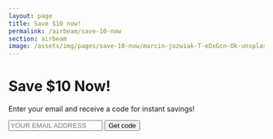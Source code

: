 ```yaml
---
layout: page
title: Save $10 now!
permalink: /airbeam/save-10-now
section: airbeam
image: /assets/img/pages/save-10-now/marcin-jozwiak-T-eDxGcn-Ok-unsplash.jpg
---
```


<div class="conversion-form save-10">
  <div class="conversion-form__container save-10__container">
    <h1 class="conversion-form__heading heading heading--conversion">Save $10 Now!</h1>
    <p class="conversion-form__paragraph">Enter your email and receive a&nbsp;code for instant savings!</p>
    <form name="discount-code" class="conversion-form__form" method="post" data-netlify="true" action="/airbeam/save-10-now/discount-code">
      <input type="hidden" name="subject" value="New discount code request" />
      <input name="email" type="email" placeholder="YOUR EMAIL ADDRESS" class="conversion-form__input u--block" required autocomplete="email" />
      <input type="submit" value="Get code" class="button button--cta input--full-width" />
    </form>
  </div>
</div>
